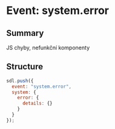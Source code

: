 # Event: system.error

## Summary
JS chyby, nefunkční komponenty

## Structure

```js
sdl.push({
  event: "system.error",
  system: {
    error: {
      details: {}
    }
  }
});
```

